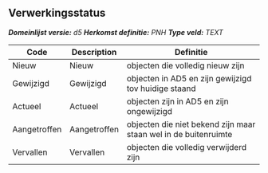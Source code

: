 ﻿## Verwerkingsstatus

*__Domeinlijst versie:__ d5*
*__Herkomst definitie:__ PNH*
*__Type veld:__ TEXT*

|__Code__ |__Description__ |__Definitie__	|
|	---	|	---	|   ---	| 
| Nieuw | Nieuw | objecten die volledig nieuw zijn |
| Gewijzigd | Gewijzigd | objecten in AD5 en zijn gewijzigd tov huidige staand |
| Actueel | Actueel | objecten zijn in AD5 en zijn ongewijzigd |
| Aangetroffen | Aangetroffen | objecten die niet bekend zijn maar staan wel in de buitenruimte |
| Vervallen | Vervallen | objecten die volledig verwijderd zijn |
